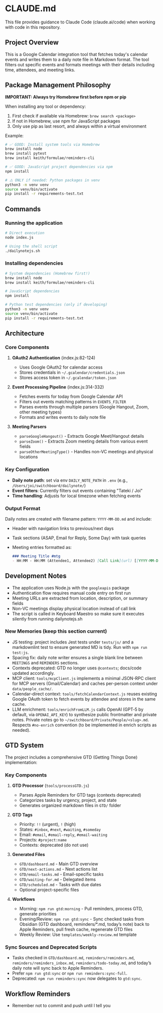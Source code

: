 # CLAUDE.md

This file provides guidance to Claude Code (claude.ai/code) when working with code in this repository.

## Project Overview

This is a Google Calendar integration tool that fetches today's calendar events and writes them to a daily note file in Markdown format. The tool filters out specific events and formats meetings with their details including time, attendees, and meeting links.

## Package Management Philosophy

**IMPORTANT: Always try Homebrew first before npm or pip**

When installing any tool or dependency:
1. First check if available via Homebrew: `brew search <package>`
2. If not in Homebrew, use npm for JavaScript packages
3. Only use pip as last resort, and always within a virtual environment

Example:

```bash
# ✅ GOOD: Install system tools via Homebrew
brew install node
brew install pytest
brew install keith/formulae/reminders-cli

# ✅ GOOD: JavaScript project dependencies via npm
npm install

# ⚠️ ONLY if needed: Python packages in venv
python3 -m venv venv
source venv/bin/activate
pip install -r requirements-test.txt
```

## Commands

### Running the application

```bash
# Direct execution
node index.js

# Using the shell script
./dailynotejs.sh
```

### Installing dependencies

```bash
# System dependencies (Homebrew first!)
brew install node
brew install keith/formulae/reminders-cli

# JavaScript dependencies
npm install

# Python test dependencies (only if developing)
python3 -m venv venv
source venv/bin/activate
pip install -r requirements-test.txt
```

## Architecture

### Core Components

1. **OAuth2 Authentication** (index.js:82-124)
   - Uses Google OAuth2 for calendar access
   - Stores credentials in `~/.gcalendar/credentials.json`
   - Stores access token in `~/.gcalendar/token.json`

2. **Event Processing Pipeline** (index.js:314-332)
   - Fetches events for today from Google Calendar API
   - Filters out events matching patterns in `EVENTS_FILTER`
   - Parses events through multiple parsers (Google Hangout, Zoom, other meeting types)
   - Formats and writes events to daily note file

3. **Meeting Parsers**
   - `parseGoogleHangout()` - Extracts Google Meet/Hangout details
   - `parseZoom()` - Extracts Zoom meeting details from various event fields
   - `parseOtherMeetingType()` - Handles non-VC meetings and physical locations

### Key Configuration

- **Daily note path**: set via env `DAILY_NOTE_PATH` in `.env` (e.g., `/Users/joi/switchboard/dailynote/`)
- **Event filters**: Currently filters out events containing "Tateki / Joi"
- **Time handling**: Adjusts for local timezone when fetching events

### Output Format

Daily notes are created with filename pattern: `YYYY-MM-DD.md` and include:

- Header with navigation links to previous/next days
- Task sections (ASAP, Email for Reply, Some Day) with task queries
- Meeting entries formatted as:

  ```markdown
  ### Meeting Title #mtg
  - HH:MM - HH:MM (Attendee1, Attendee2) [Call Link](url) [[YYYY-MM-DD-HHMM]]
  ```

## Development Notes

- The application uses Node.js with the `googleapis` package
- Authentication flow requires manual code entry on first run
- Meeting URLs are extracted from location, description, or summary fields
- Non-VC meetings display physical location instead of call link
- The script is called in Keyboard Maestro so make sure it executes silently from running dailynotejs.sh

### New Memories (keep this section current)

- JS testing: project includes Jest tests under `tests/js/` and a markdownlint test to ensure generated MD is tidy. Run with `npm run test:js`.
- Spacing fix: daily note writer ensures a single blank line between `MEETINGS` and `REMINDERS` sections.
- Contexts deprecated: GTD no longer uses `@contexts`; docs/code updated accordingly.
- MCP client: `tools/mcpClient.js` implements a minimal JSON-RPC client for MCP servers (Gmail/Calendar) and caches per-person context under `data/people_cache/`.
- Calendar-direct context: `tools/fetchCalendarContext.js` reuses existing Google OAuth token to fetch events by attendee and stores in the same cache.
- LLM enrichment: `tools/enrichFromLLM.js` calls OpenAI (GPT‑5 by default, via `OPENAI_API_KEY`) to synthesize public frontmatter and private notes. Private notes go to `~/switchboard/Private/People/<slug>.md`. Respects `#no-enrich` convention (to be implemented in enrich scripts as needed).

## GTD System

The project includes a comprehensive GTD (Getting Things Done) implementation:

### Key Components

1. **GTD Processor** (`tools/processGTD.js`)
   - Parses Apple Reminders for GTD tags (contexts deprecated)
   - Categorizes tasks by urgency, project, and state
   - Generates organized markdown files in `GTD/` folder

2. **GTD Tags**
   - Priority: `!!` (urgent), `!` (high)
   - States: `#inbox`, `#next`, `#waiting`, `#someday`
   - Email: `#email`, `#email-reply`, `#email-waiting`
   - Projects: `#project:name`
   - Contexts: deprecated (do not use)

3. **Generated Files**
   - `GTD/dashboard.md` - Main GTD overview
   - `GTD/next-actions.md` - Next actions list
   - `GTD/email-tasks.md` - Email-specific tasks
   - `GTD/waiting-for.md` - Delegated items
   - `GTD/scheduled.md` - Tasks with due dates
   - Optional project-specific files

4. **Workflows**
   - Morning: `npm run gtd:morning` - Pull reminders, process GTD, generate priorities
   - Evening/Review: `npm run gtd:sync` - Sync checked tasks from Obsidian (GTD dashboard, reminders/*.md, today’s note) back to Apple Reminders, pull fresh cache, regenerate GTD files
   - Weekly Review: Use `templates/weekly-review.md` template

### Sync Sources and Deprecated Scripts

- Tasks checked in `GTD/dashboard.md`, `reminders/reminders.md`, `reminders/reminders_inbox.md`, `reminders/todo-today.md`, and today’s daily note will sync back to Apple Reminders.
- Prefer `npm run gtd:sync` or `npm run reminders:sync-full`.
- Deprecated: `npm run reminders:sync` now delegates to `gtd:sync`.

## Workflow Reminders

- Remember not to commit and push until I tell you
